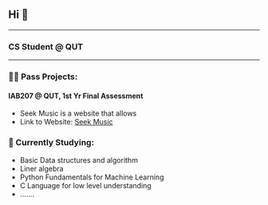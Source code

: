 <!-- markdownlint-disable MD033 -->


<h2>
    Hi 👋
</h2>

---

<h3> CS Student @ QUT  </h3>

---

<h3> 👨‍🍳 Pass Projects: </h3>

<h4> IAB207 @ QUT, 1st Yr Final Assessment</h4>

* Seek Music is a website that allows
* Link to Website: <a href="https://seekmusic.pythonanywhere.com/">Seek Music </a>
  
<h3> 📖 Currently Studying: </h2>

* Basic Data structures and algorithm
* Liner algebra
* Python Fundamentals for Machine Learning
* C Language for low level understanding
* .......

<!--
**Taitranz/Taitranz** is a ✨ _special_ ✨ repository because its `README.md` (this file) appears on your GitHub profile.

Here are some ideas to get you started:

- 🔭 I’m currently working on ...
- 🌱 I’m currently learning ...
- 👯 I’m looking to collaborate on ...
- 🤔 I’m looking for help with ...
- 💬 Ask me about ...
- 📫 How to reach me: ...
- 😄 Pronouns: ...
- ⚡ Fun fact: ...
-->
